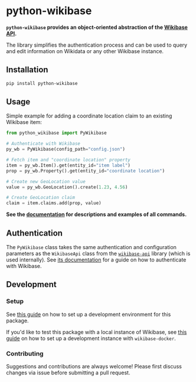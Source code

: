 # python-wikibase

**`python-wikibase` provides an object-oriented abstraction of the [Wikibase API](https://www.wikidata.org/w/api.php?action=help).**

The library simplifies the authentication process and can be used to query and edit information on Wikidata or any other Wikibase instance.

## Installation

```sh
pip install python-wikibase
```

## Usage

Simple example for adding a coordinate location claim to an existing Wikibase item:

```py
from python_wikibase import PyWikibase

# Authenticate with Wikibase
py_wb = PyWikibase(config_path="config.json")

# Fetch item and "coordinate location" property
item = py_wb.Item().get(entity_id="item label")
prop = py_wb.Property().get(entity_id="coordinate location")

# Create new GeoLocation value
value = py_wb.GeoLocation().create(1.23, 4.56)

# Create GeoLocation claim
claim = item.claims.add(prop, value)
```

**See the [documentation](./docs/usage.md) for descriptions and examples of all commands.**

## Authentication

The `PyWikibase` class takes the same authentication and configuration parameters as the `WikibaseApi` class from the [`wikibase-api`](https://github.com/samuelmeuli/wikibase-api) library (which is used internally). See [its documentation](https://wikibase-api.readthedocs.io/en/latest/getting_started/installation_and_usage.html#edits) for a guide on how to authenticate with Wikibase.

## Development

### Setup

See [this guide](https://wikibase-api.readthedocs.io/en/latest/development/development.html) on how to set up a development environment for this package.

If you'd like to test this package with a local instance of Wikibase, see [this guide](https://wikibase-api.readthedocs.io/en/latest/guides/local_wikibase_instance.html) on how to set up a development instance with `wikibase-docker`.

### Contributing

Suggestions and contributions are always welcome! Please first discuss changes via issue before submitting a pull request.
